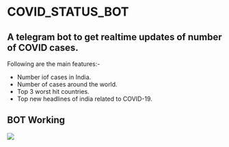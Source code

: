 # COVID_STATUS_BOT
## A telegram bot to get realtime updates of number of COVID cases.

Following are the main features:-
- Number iof cases in India.
- Number of cases around the world.
- Top 3 worst hit countries.
- Top new headlines of india related to COVID-19.

## BOT Working
![](BOT_Working.gif)

